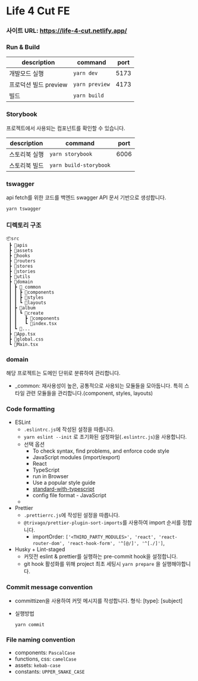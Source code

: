 # Life 4 Cut FE

### 사이트 URL: https://life-4-cut.netlify.app/

### Run & Build

| description           | command        | port |
| --------------------- | -------------- | ---- |
| 개발모드 실행         | `yarn dev`     | 5173 |
| 프로덕션 빌드 preview | `yarn preview` | 4173 |
| 빌드                  | `yarn build`   |      |

### Storybook

프로젝트에서 사용되는 컴포넌트를 확인할 수 있습니다.

| description   | command                | port |
| ------------- | ---------------------- | ---- |
| 스토리북 실행 | `yarn storybook`       | 6006 |
| 스토리북 빌드 | `yarn build-storybook` |      |

### tswagger
api fetch를 위한 코드를 백엔드 swagger API 문서 기반으로 생성합니다.
```bash
yarn tswagger
```
### 디렉토리 구조

```text
📦src
 ┣ 📂apis
 ┣ 📂assets
 ┣ 📂hooks
 ┣ 📂routers 
 ┣ 📂stores  
 ┣ 📂stories
 ┣ 📂utils
 ┣ 📂domain
 ┃ ┣ 📂_common
 ┃ ┃ ┣ 📂components
 ┃ ┃ ┣ 📂styles
 ┃ ┃ ┗ 📂layouts
 ┃ ┣ 📂album
 ┃ ┃ ┗ 📂create
 ┃ ┃   ┣ 📂components
 ┃ ┃   ┗ 📜index.tsx
 ┃ ┗ 📂...
 ┣ 📜App.tsx
 ┣ 📜global.css
 ┗ 📜Main.tsx

```

### domain

해당 프로젝트는 도메인 단위로 분류하여 관리합니다.

- _common: 재사용성이 높은, 공통적으로 사용되는 모듈들을 모아둡니다. 특히 스타일 관련 모듈들을 관리합니다.(component, styles, layouts) 

### Code formatting

- ESLint
  - `.eslintrc.js`에 작성된 설정을 따릅니다.
  - `yarn eslint --init` 로 초기화된 설정파일(`.eslintrc.js`)을 사용합니다.
  - 선택 옵션
    - To check syntax, find problems, and enforce code style
    - JavaScript modules (import/export)
    - React
    - TypeScript
    - run in Browser
    - Use a popular style guide
    - [standard-with-typescript](https://github.com/standard/eslint-config-standard-with-typescript)
    - config file format - JavaScript
  -
- Prettier
  - `.prettierrc.js`에 작성된 설정을 따릅니다.
  - `@trivago/prettier-plugin-sort-imports`를 사용하여 import 순서를 정합니다.
    - importOrder: `['<THIRD_PARTY_MODULES>', 'react', 'react-router-dom', 'react-hook-form', '^[@/]', '^[./]']`,
- Husky + Lint-staged
  - 커밋전 eslint & prettier를 실행하는 pre-commit hook을 설정합니다.
  - git hook 활성화를 위해 project 최초 세팅시 `yarn prepare` 을 실행해야합니다.

### Commit message convention

- committizen을 사용하여 커밋 메시지를 작성합니다. 형식: [type]: [subject]
- 실행방법

  `yarn commit`

### File naming convention
- components: `PascalCase`
- functions, css: `camelCase`
- assets: `kebab-case`
- constants: `UPPER_SNAKE_CASE`
